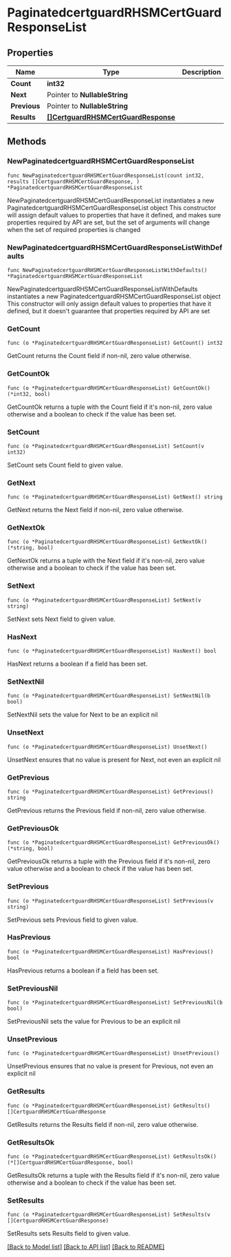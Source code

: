 # PaginatedcertguardRHSMCertGuardResponseList

## Properties

Name | Type | Description | Notes
------------ | ------------- | ------------- | -------------
**Count** | **int32** |  | 
**Next** | Pointer to **NullableString** |  | [optional] 
**Previous** | Pointer to **NullableString** |  | [optional] 
**Results** | [**[]CertguardRHSMCertGuardResponse**](CertguardRHSMCertGuardResponse.md) |  | 

## Methods

### NewPaginatedcertguardRHSMCertGuardResponseList

`func NewPaginatedcertguardRHSMCertGuardResponseList(count int32, results []CertguardRHSMCertGuardResponse, ) *PaginatedcertguardRHSMCertGuardResponseList`

NewPaginatedcertguardRHSMCertGuardResponseList instantiates a new PaginatedcertguardRHSMCertGuardResponseList object
This constructor will assign default values to properties that have it defined,
and makes sure properties required by API are set, but the set of arguments
will change when the set of required properties is changed

### NewPaginatedcertguardRHSMCertGuardResponseListWithDefaults

`func NewPaginatedcertguardRHSMCertGuardResponseListWithDefaults() *PaginatedcertguardRHSMCertGuardResponseList`

NewPaginatedcertguardRHSMCertGuardResponseListWithDefaults instantiates a new PaginatedcertguardRHSMCertGuardResponseList object
This constructor will only assign default values to properties that have it defined,
but it doesn't guarantee that properties required by API are set

### GetCount

`func (o *PaginatedcertguardRHSMCertGuardResponseList) GetCount() int32`

GetCount returns the Count field if non-nil, zero value otherwise.

### GetCountOk

`func (o *PaginatedcertguardRHSMCertGuardResponseList) GetCountOk() (*int32, bool)`

GetCountOk returns a tuple with the Count field if it's non-nil, zero value otherwise
and a boolean to check if the value has been set.

### SetCount

`func (o *PaginatedcertguardRHSMCertGuardResponseList) SetCount(v int32)`

SetCount sets Count field to given value.


### GetNext

`func (o *PaginatedcertguardRHSMCertGuardResponseList) GetNext() string`

GetNext returns the Next field if non-nil, zero value otherwise.

### GetNextOk

`func (o *PaginatedcertguardRHSMCertGuardResponseList) GetNextOk() (*string, bool)`

GetNextOk returns a tuple with the Next field if it's non-nil, zero value otherwise
and a boolean to check if the value has been set.

### SetNext

`func (o *PaginatedcertguardRHSMCertGuardResponseList) SetNext(v string)`

SetNext sets Next field to given value.

### HasNext

`func (o *PaginatedcertguardRHSMCertGuardResponseList) HasNext() bool`

HasNext returns a boolean if a field has been set.

### SetNextNil

`func (o *PaginatedcertguardRHSMCertGuardResponseList) SetNextNil(b bool)`

 SetNextNil sets the value for Next to be an explicit nil

### UnsetNext
`func (o *PaginatedcertguardRHSMCertGuardResponseList) UnsetNext()`

UnsetNext ensures that no value is present for Next, not even an explicit nil
### GetPrevious

`func (o *PaginatedcertguardRHSMCertGuardResponseList) GetPrevious() string`

GetPrevious returns the Previous field if non-nil, zero value otherwise.

### GetPreviousOk

`func (o *PaginatedcertguardRHSMCertGuardResponseList) GetPreviousOk() (*string, bool)`

GetPreviousOk returns a tuple with the Previous field if it's non-nil, zero value otherwise
and a boolean to check if the value has been set.

### SetPrevious

`func (o *PaginatedcertguardRHSMCertGuardResponseList) SetPrevious(v string)`

SetPrevious sets Previous field to given value.

### HasPrevious

`func (o *PaginatedcertguardRHSMCertGuardResponseList) HasPrevious() bool`

HasPrevious returns a boolean if a field has been set.

### SetPreviousNil

`func (o *PaginatedcertguardRHSMCertGuardResponseList) SetPreviousNil(b bool)`

 SetPreviousNil sets the value for Previous to be an explicit nil

### UnsetPrevious
`func (o *PaginatedcertguardRHSMCertGuardResponseList) UnsetPrevious()`

UnsetPrevious ensures that no value is present for Previous, not even an explicit nil
### GetResults

`func (o *PaginatedcertguardRHSMCertGuardResponseList) GetResults() []CertguardRHSMCertGuardResponse`

GetResults returns the Results field if non-nil, zero value otherwise.

### GetResultsOk

`func (o *PaginatedcertguardRHSMCertGuardResponseList) GetResultsOk() (*[]CertguardRHSMCertGuardResponse, bool)`

GetResultsOk returns a tuple with the Results field if it's non-nil, zero value otherwise
and a boolean to check if the value has been set.

### SetResults

`func (o *PaginatedcertguardRHSMCertGuardResponseList) SetResults(v []CertguardRHSMCertGuardResponse)`

SetResults sets Results field to given value.



[[Back to Model list]](../README.md#documentation-for-models) [[Back to API list]](../README.md#documentation-for-api-endpoints) [[Back to README]](../README.md)


